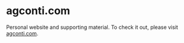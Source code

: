 agconti.com
===========

Personal website and supporting material. To check it out, please visit [agconti.com](agconti.com).

